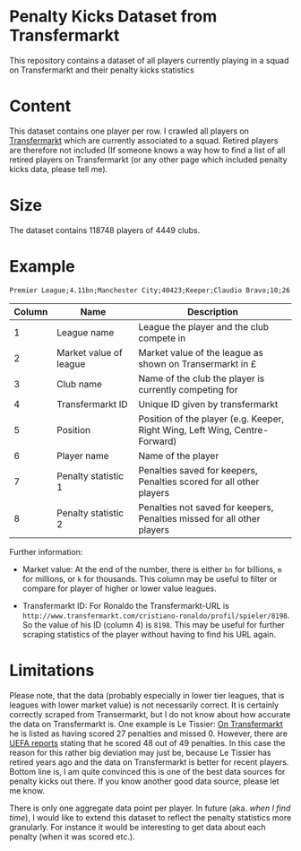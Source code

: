 # Penalty Kicks Dataset from Transfermarkt
This repository contains a dataset of all players currently playing in a squad on Transfermarkt and their penalty kicks statistics

# Content
This dataset contains one player per row. I crawled all players on [Transfermarkt](http://www.transfermarkt.co.uk/) which are currently associated to a squad. Retired players are therefore not included (If someone knows a way how to find a list of all retired players on Transfermarkt (or any other page which included penalty kicks data, please tell me). 

# Size
The dataset contains 118748 players of 4449 clubs.

# Example

`Premier League;4.11bn;Manchester City;40423;Keeper;Claudio Bravo;10;26`

| Column        | Name          | Description  |
| ------------- |--------------| -----|
| 1      | League name| League the player and the club compete in |
| 2      | Market value of league | Market value of the league as shown on Transermarkt in £ |
| 3      | Club name | Name of the club the player is currently competing for |
| 4      | Transfermarkt ID | Unique ID given by transfermarkt |
| 5      | Position | Position of the player (e.g. Keeper, Right Wing, Left Wing, Centre-Forward) |
| 6      | Player name | Name of the player |
| 7      | Penalty statistic 1 | Penalties saved for keepers, Penalties scored for all other players |
| 8      | Penalty statistic 2 | Penalties not saved for keepers, Penalties missed for all other players |


Further information:

* Market value: At the end of the number, there is either `bn` for billions, `m` for millions, or `k` for thousands. This column may be useful to filter or compare for player of higher or lower value leagues.

* Transfermarkt ID: For Ronaldo the Transfermarkt-URL is `http://www.transfermarkt.com/cristiano-ronaldo/profil/spieler/8198`. So the value of his ID (column 4) is `8198`. This may be useful for further scraping statistics of the player without having to find his URL again.

# Limitations

Please note, that the data (probably especially in lower tier leagues, that is leagues with lower market value) is not necessarily correct. It is certainly correctly scraped from Transermarkt, but I do not know about how accurate the data on Transfermarkt is. One example is Le Tissier: [On Transfermarkt](http://www.transfermarkt.com/matt-le-tissier/elfmetertore/spieler/43705) he is listed as having scored 27 penalties and missed 0. However, there are [UEFA reports](http://www.uefa.com/memberassociations/news/newsid=1913517.html) stating that he scored 48 out of 49 penalties. In this case the reason for this rather big deviation may just be, because Le Tissier has retired years ago and the data on Transfermarkt is better for recent players. Bottom line is, I am quite convinced this is one of the best data sources for penalty kicks out there. If you know another good data source, please let me know.

There is only one aggregate data point per player. In future (aka. *when I find time*), I would like to extend this dataset to reflect the penalty statistics more granularly. For instance it would be interesting to get data about each penalty (when it was scored etc.). 

